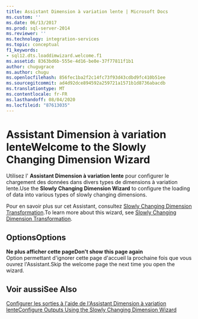 ```yaml
---
title: Assistant Dimension à variation lente | Microsoft Docs
ms.custom: ''
ms.date: 06/13/2017
ms.prod: sql-server-2014
ms.reviewer: ''
ms.technology: integration-services
ms.topic: conceptual
f1_keywords:
- sql12.dts.loaddimwizard.welcome.f1
ms.assetid: 8363bd6b-555e-4d16-be0e-37f77811f1b1
author: chugugrace
ms.author: chugu
ms.openlocfilehash: 856fec1ba2f2c14fc73f93d43cdbd9fc410b51ee
ms.sourcegitcommit: ad4d92dce894592a259721a1571b1d8736abacdb
ms.translationtype: MT
ms.contentlocale: fr-FR
ms.lasthandoff: 08/04/2020
ms.locfileid: "87613035"
---
```

# <a name="welcome-to-the-slowly-changing-dimension-wizard"></a><span data-ttu-id="b6a34-102">Assistant Dimension à variation lente</span><span class="sxs-lookup"><span data-stu-id="b6a34-102">Welcome to the Slowly Changing Dimension Wizard</span></span>
  <span data-ttu-id="b6a34-103">Utilisez l' **Assistant Dimension à variation lente** pour configurer le chargement des données dans divers types de dimensions à variation lente.</span><span class="sxs-lookup"><span data-stu-id="b6a34-103">Use the **Slowly Changing Dimension Wizard** to configure the loading of data into various types of slowly changing dimensions.</span></span>  
  
 <span data-ttu-id="b6a34-104">Pour en savoir plus sur cet Assistant, consultez [Slowly Changing Dimension Transformation](slowly-changing-dimension-transformation.md).</span><span class="sxs-lookup"><span data-stu-id="b6a34-104">To learn more about this wizard, see [Slowly Changing Dimension Transformation](slowly-changing-dimension-transformation.md).</span></span>  
  
## <a name="options"></a><span data-ttu-id="b6a34-105">Options</span><span class="sxs-lookup"><span data-stu-id="b6a34-105">Options</span></span>  
 <span data-ttu-id="b6a34-106">**Ne plus afficher cette page**</span><span class="sxs-lookup"><span data-stu-id="b6a34-106">**Don't show this page again**</span></span>  
 <span data-ttu-id="b6a34-107">Option permettant d'ignorer cette page d'accueil la prochaine fois que vous ouvrez l'Assistant.</span><span class="sxs-lookup"><span data-stu-id="b6a34-107">Skip the welcome page the next time you open the wizard.</span></span>  
  
## <a name="see-also"></a><span data-ttu-id="b6a34-108">Voir aussi</span><span class="sxs-lookup"><span data-stu-id="b6a34-108">See Also</span></span>  
 [<span data-ttu-id="b6a34-109">Configurer les sorties à l'aide de l'Assistant Dimension à variation lente</span><span class="sxs-lookup"><span data-stu-id="b6a34-109">Configure Outputs Using the Slowly Changing Dimension Wizard</span></span>](configure-outputs-using-the-slowly-changing-dimension-wizard.md)  
  
  
